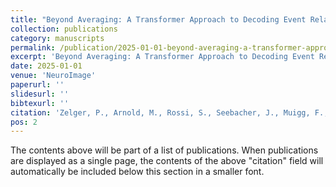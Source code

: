 ```yaml
---
title: "Beyond Averaging: A Transformer Approach to Decoding Event Related Brain Potentials"
collection: publications
category: manuscripts
permalink: /publication/2025-01-01-beyond-averaging-a-transformer-approach-to-decoding-event-related-brain-potentials
excerpt: 'Beyond Averaging: A Transformer Approach to Decoding Event Related Brain Potentials'
date: 2025-01-01
venue: 'NeuroImage'
paperurl: ''
slidesurl: ''
bibtexurl: ''
citation: 'Zelger, P., Arnold, M., Rossi, S., Seebacher, J., Muigg, F., Graf, S., Rodríguez-Sánchez, A. (2025). "Beyond Averaging: A Transformer Approach to Decoding Event Related Brain Potentials." <i>NeuroImage</i>.'
pos: 2
---
```

The contents above will be part of a list of publications. When publications are displayed as a single page, the contents of the above "citation" field will automatically be included below this section in a smaller font.
